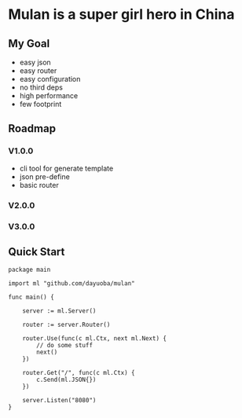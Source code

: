 # Mulan is a super girl hero in China

## My Goal

* easy json
* easy router
* easy configuration
* no third deps
* high performance
* few footprint

## Roadmap

### V1.0.0

* cli tool for generate template
* json pre-define
* basic router

### V2.0.0

### V3.0.0

## Quick Start

```golang
package main

import ml "github.com/dayuoba/mulan"

func main() {

    server := ml.Server()

    router := server.Router()

    router.Use(func(c ml.Ctx, next ml.Next) {
        // do some stuff
        next()
    })

    router.Get("/", func(c ml.Ctx) {
        c.Send(ml.JSON{})
    })

    server.Listen("8080")
}

```
